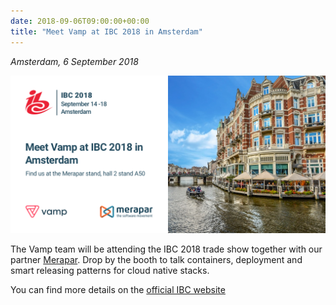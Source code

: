 ```yaml
---
date: 2018-09-06T09:00:00+00:00
title: "Meet Vamp at IBC 2018 in Amsterdam"
---
```


*Amsterdam, 6 September 2018*


![](/img/news/ibc2018.png)


The Vamp team will be attending the IBC 2018 trade show together with our partner [Merapar](https://merapar.com/). Drop
by the booth to talk containers, deployment and smart releasing patterns for cloud native stacks.

You can find more details on the [official IBC website](https://show.ibc.org/visit-ibc2018)

<!--more-->
